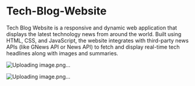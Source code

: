 # Tech-Blog-Website
Tech Blog Website is a responsive and dynamic web application that displays the latest technology news from around the world. Built using HTML, CSS, and JavaScript, the website integrates with third-party news APIs (like GNews API or News API) to fetch and display real-time tech headlines along with images and summaries.


![Uploading image.png…]()

![Uploading image.png…]()
